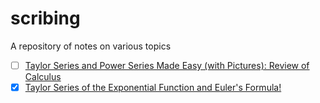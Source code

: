 # scribing
A repository of notes on various topics
- [ ] [Taylor Series and Power Series Made Easy (with Pictures): Review of Calculus](https://www.youtube.com/watch?v=ebfOSDj4j3I)
- [x] [Taylor Series of the Exponential Function and Euler's Formula!](https://www.youtube.com/watch?v=H0Zbg_CqMCs)
